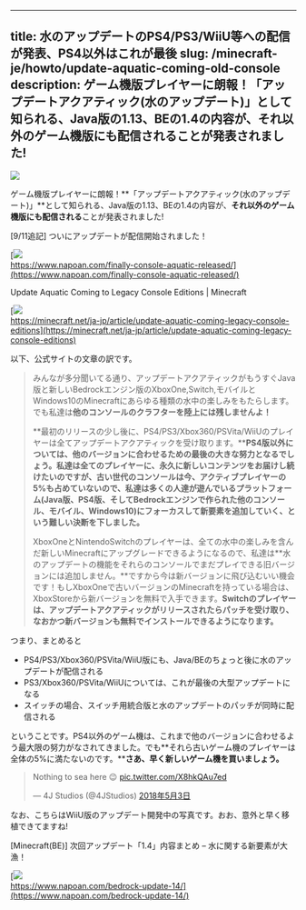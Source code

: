 
---
title: 水のアップデートのPS4/PS3/WiiU等への配信が発表、PS4以外はこれが最後
slug: /minecraft-je/howto/update-aquatic-coming-old-console
description: ゲーム機版プレイヤーに朗報！「アップデートアクアティック(水のアップデート)」として知られる、Java版の1.13、BEの1.4の内容が、それ以外のゲーム機版にも配信されることが発表されました!
---

![](https://cdn-ak.f.st-hatena.com/images/fotolife/s/sasigume/20210208/20210208103850.png)

ゲーム機版プレイヤーに朗報！**「アップデートアクアティック(水のアップデート)」**として知られる、Java版の1.13、BEの1.4の内容が、**それ以外のゲーム機版にも配信される**ことが発表されました!

\[9/11追記\] ついにアップデートが配信開始されました！

[![](https://cdn-ak.f.st-hatena.com/images/fotolife/s/sasigume/20210208/20210208091101.png)  
https://www.napoan.com/finally-console-aquatic-released/](https://www.napoan.com/finally-console-aquatic-released/)

Update Aquatic Coming to Legacy Console Editions | Minecraft

[![](https://cdn-ak.f.st-hatena.com/images/fotolife/s/sasigume/20210208/20210208115126.png)  
https://minecraft.net/ja-jp/article/update-aquatic-coming-legacy-console-editions](https://minecraft.net/ja-jp/article/update-aquatic-coming-legacy-console-editions)

以下、公式サイトの文章の訳です。

> みんなが多分聞いてる通り、アップデートアクアティックがもうすぐJava版と新しいBedrockエンジン版のXboxOne,Switch,モバイルとWindows10のMinecraftにあらゆる種類の水中の楽しみをもたらします。でも私達は**他のコンソールのクラフターを陸上には残しませんよ！**
> 
> **最初のリリースの少し後に、PS4/PS3/Xbox360/PSVita/WiiUのプレイヤーは全てアップデートアクアティックを受け取ります。****PS4版以外については、他のバージョンに合わせるための最後の大きな努力となるでしょう。**私達は全てのプレイヤーに、永久に新しいコンテンツをお届けし続けたいのですが、**古い世代のコンソールは今、アクティブプレイヤーの5%も占めていない**ので、私達は**多くの人達が遊んでいるプラットフォーム(Java版、PS4版、そしてBedrockエンジンで作られた他のコンソール、モバイル、Windows10)にフォーカスして新要素を追加していく、という難しい決断を下しました。**
> 
> XboxOneとNintendoSwitchのプレイヤーは、全ての水中の楽しみを含んだ新しいMinecraftにアップグレードできるようになるので、私達は**水のアップデートの機能をそれらのコンソールでまだプレイできる旧バージョンには追加しません。**ですから今は新バージョンに飛び込むいい機会です！もしXboxOneで古いバージョンのMinecraftを持っている場合は、XboxStoreから新バージョンを無料で入手できます。**Switchのプレイヤーは、アップデートアクアティックがリリースされたらパッチを受け取り、なおかつ新バージョンも無料でインストールできるようになります。**

つまり、まとめると

*   PS4/PS3/Xbox360/PSVita/WiiU版にも、Java/BEのちょっと後に水のアップデートが配信される
*   PS3/Xbox360/PSVita/WiiUについては、これが最後の大型アップデートになる
*   スイッチの場合、スイッチ用統合版と水のアップデートのパッチが同時に配信される

ということです。PS4以外のゲーム機は、これまで他のバージョンに合わせるよう最大限の努力がなされてきました。でも**それら古いゲーム機のプレイヤーは全体の5%に満たないのです。****さあ、早く新しいゲーム機を買いましょう。**

> Nothing to sea here 😉 [pic.twitter.com/X8hkQAu7ed](https://t.co/X8hkQAu7ed)
> 
> — 4J Studios (@4JStudios) [2018年5月3日](https://twitter.com/4JStudios/status/992061203219443712?ref_src=twsrc%5Etfw)

なお、こちらはWiiU版のアップデート開発中の写真です。おお、意外と早く移植できてますね!

\[Minecraft(BE)\] 次回アップデート「1.4」内容まとめ – 水に関する新要素が大漁！

[![](https://cdn-ak.f.st-hatena.com/images/fotolife/s/sasigume/20210208/20210208111334.png)  
https://www.napoan.com/bedrock-update-14/](https://www.napoan.com/bedrock-update-14/)
